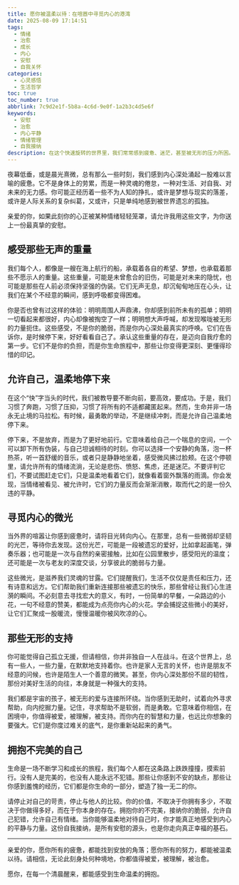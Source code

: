 ```yaml
---
title: 愿你被温柔以待：在喧嚣中寻觅内心的港湾
date: 2025-08-09 17:14:51
tags:
  - 情绪
  - 治愈
  - 成长
  - 内心
  - 安慰
  - 自我关怀
categories:
  - 心灵感悟
  - 生活哲学
toc: true
toc_number: true
abbrlink: 7c9d2e1f-5b8a-4c6d-9e0f-1a2b3c4d5e6f
keywords:
  - 安慰
  - 治愈
  - 内心平静
  - 情绪管理
  - 自我接纳
description: 在这个快速旋转的世界里，我们常常感到疲惫、迷茫，甚至被无形的压力所困。这篇文章，是一封写给每一个在深夜里独自承受、在白昼里强颜欢笑的你的信。它不讲故事，只愿用最真挚的文字，轻抚你内心的褶皱，告诉你：你值得被温柔以待，你的感受被看见，你的疲惫可以被安放。愿我们都能在喧嚣中，为自己寻觅到一片宁静的港湾。
---
```


夜幕低垂，或是晨光熹微，总有那么一些时刻，我们感到内心深处涌起一股难以言喻的疲惫。它不是身体上的劳累，而是一种灵魂的倦怠，一种对生活、对自我、对未来的无力感。你可能正经历着一些不为人知的挣扎，或许是梦想与现实的落差，或许是人际关系的复杂纠葛，又或许，只是单纯地感到被世界遗忘的孤独。

亲爱的你，如果此刻你的心正被某种情绪轻轻笼罩，请允许我用这些文字，为你送上一份最真挚的安慰。

## 感受那些无声的重量

我们每个人，都像是一艘在海上航行的船，承载着各自的希望、梦想，也承载着那些不愿示人的重量。这些重量，可能是未曾愈合的旧伤，可能是对未来的隐忧，也可能是那些在人前必须保持坚强的伪装。它们无声无息，却沉甸甸地压在心头，让我们在某个不经意的瞬间，感到呼吸都变得困难。

你是否也曾有过这样的体验：明明周围人声鼎沸，你却感到前所未有的孤单；明明一切看起来都很好，内心却像被掏空了一样；明明想大声呼喊，却发现喉咙被无形的力量扼住。这些感受，不是你的脆弱，而是你内心深处最真实的呼唤。它们在告诉你，是时候停下来，好好看看自己了。承认这些重量的存在，是迈向自我疗愈的第一步。它们不是你的负担，而是你生命旅程中，那些让你变得更深刻、更懂得珍惜的印记。

## 允许自己，温柔地停下来

在这个“快”字当头的时代，我们被教导要不断向前，要高效，要成功。于是，我们习惯了奔跑，习惯了压抑，习惯了将所有的不适都藏匿起来。然而，生命并非一场永无止境的马拉松。有时候，最勇敢的举动，不是继续冲刺，而是允许自己温柔地停下来。

停下来，不是放弃，而是为了更好地前行。它意味着给自己一个喘息的空间，一个可以卸下所有伪装，与自己坦诚相待的时刻。你可以选择一个安静的角落，泡一杯热茶，听一首舒缓的音乐，或者只是静静地坐着，感受微风拂过脸颊。在这个停顿里，请允许所有的情绪流淌，无论是悲伤、愤怒、焦虑，还是迷茫。不要评判它们，不要试图赶走它们，只是温柔地看着它们，就像看着窗外飘落的雨滴。你会发现，当情绪被看见、被允许时，它们的力量反而会渐渐消散，取而代之的是一份久违的平静。

## 寻觅内心的微光

当外界的喧嚣让你感到疲惫时，请将目光转向内心。在那里，总有一些微弱却坚韧的光芒，等待你去发现。这份光芒，可能是一段被遗忘的爱好，比如拿起画笔，弹奏乐器；也可能是一次与自然的亲密接触，比如在公园里散步，感受阳光的温度；还可能是一次与老友的深度交谈，分享彼此的脆弱与力量。

这些微光，是滋养我们灵魂的甘露。它们提醒我们，生活不仅仅是责任和压力，还有诗意和远方。它们帮助我们重新连接那些被遗忘的快乐，那些曾经让我们心生涟漪的瞬间。不必刻意去寻找宏大的意义，有时，一份简单的早餐，一朵路边的小花，一句不经意的赞美，都能成为点亮你内心的火花。学会捕捉这些微小的美好，让它们汇聚成一股暖流，慢慢温暖你被风吹凉的心。

## 那些无形的支持

你可能觉得自己孤立无援，但请相信，你并非独自一人在战斗。在这个世界上，总有一些人，一些力量，在默默地支持着你。也许是家人无言的关怀，也许是朋友不经意的问候，也许是陌生人一个善意的微笑。甚至，你内心深处那份不屈的韧性，那份对美好生活的向往，本身就是一种强大的支持。

我们都是宇宙的孩子，被无形的爱与连接所环绕。当你感到无助时，试着向外寻求帮助，向内挖掘力量。记住，寻求帮助不是软弱，而是勇敢。它意味着你相信，在困境中，你值得被爱，被理解，被支持。而你内在的智慧和力量，也远比你想象的要强大。它们是你度过难关的底气，是你重新站起来的勇气。

## 拥抱不完美的自己

生命是一场不断学习和成长的旅程，我们每个人都在这条路上跌跌撞撞，摸索前行。没有人是完美的，也没有人能永远不犯错。那些让你感到不安的缺点，那些让你感到羞愧的经历，它们都是你生命的一部分，塑造了独一无二的你。

请停止对自己的苛责，停止与他人的比较。你的价值，不取决于你拥有多少，不取决于你做得多好，而在于你本身的存在。拥抱你的不完美，接纳你的脆弱，允许自己犯错，允许自己有情绪。当你能够温柔地对待自己时，你才能真正地感受到内心的平静与力量。这份自我接纳，是所有安慰的源头，也是你走向真正幸福的基石。

---

亲爱的你，愿你所有的疲惫，都能找到安放的角落；愿你所有的努力，都能被温柔以待。请相信，无论此刻身处何种境地，你都值得被爱，被理解，被治愈。

愿你，在每一个清晨醒来，都能感受到生命温柔的拥抱。